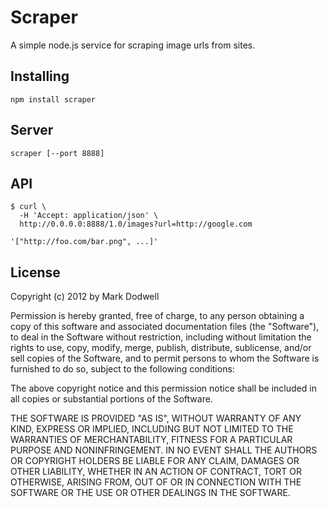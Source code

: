 # Scraper

A simple node.js service for scraping image urls from sites.

## Installing

```
npm install scraper
```

## Server

```
scraper [--port 8888]
```

## API

```
$ curl \
  -H 'Accept: application/json' \
  http://0.0.0.0:8888/1.0/images?url=http://google.com

'["http://foo.com/bar.png", ...]'
```

## License

Copyright (c) 2012 by Mark Dodwell

Permission is hereby granted, free of charge, to any person obtaining a copy of this software and associated documentation files (the "Software"), to deal in the Software without restriction, including without limitation the rights to use, copy, modify, merge, publish, distribute, sublicense, and/or sell copies of the Software, and to permit persons to whom the Software is furnished to do so, subject to the following conditions:

The above copyright notice and this permission notice shall be included in all copies or substantial portions of the Software.

THE SOFTWARE IS PROVIDED "AS IS", WITHOUT WARRANTY OF ANY KIND, EXPRESS OR IMPLIED, INCLUDING BUT NOT LIMITED TO THE WARRANTIES OF MERCHANTABILITY, FITNESS FOR A PARTICULAR PURPOSE AND NONINFRINGEMENT. IN NO EVENT SHALL THE AUTHORS OR COPYRIGHT HOLDERS BE LIABLE FOR ANY CLAIM, DAMAGES OR OTHER LIABILITY, WHETHER IN AN ACTION OF CONTRACT, TORT OR OTHERWISE, ARISING FROM, OUT OF OR IN CONNECTION WITH THE SOFTWARE OR THE USE OR OTHER DEALINGS IN THE SOFTWARE.
